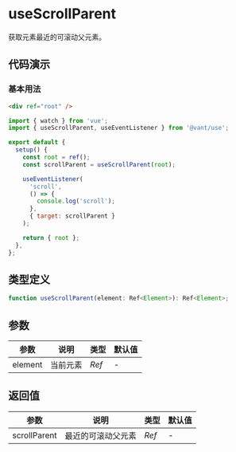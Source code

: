 # useScrollParent

获取元素最近的可滚动父元素。

## 代码演示

### 基本用法

```html
<div ref="root" />
```

```js
import { watch } from 'vue';
import { useScrollParent, useEventListener } from '@vant/use';

export default {
  setup() {
    const root = ref();
    const scrollParent = useScrollParent(root);

    useEventListener(
      'scroll',
      () => {
        console.log('scroll');
      },
      { target: scrollParent }
    );

    return { root };
  },
};
```

## 类型定义

```ts
function useScrollParent(element: Ref<Element>): Ref<Element>;
```

## 参数

| 参数    | 说明     | 类型           | 默认值 |
| ------- | -------- | -------------- | ------ |
| element | 当前元素 | _Ref<Element>_ | -      |

## 返回值

| 参数         | 说明               | 类型           | 默认值 |
| ------------ | ------------------ | -------------- | ------ |
| scrollParent | 最近的可滚动父元素 | _Ref<Element>_ | -      |
